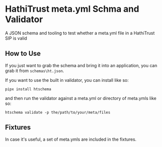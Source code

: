 # HathiTrust meta.yml Schma and Validator

A JSON schema and tooling to test whether a meta.yml file in a HathiTrust SIP is valid

## How to Use

If you just want to grab the schema and bring it into an application, you can grab it from `schemas\ht.json`.

If you want to use the built in validator, you can install like so:

```
pipx install htschema
```

and then run the validator against a meta.yml or directory of meta.ymls like so:

```
htschema validate -p the/path/to/your/meta/files
```

## Fixtures 

In case it's useful, a set of meta.ymls are included in the fixtures.